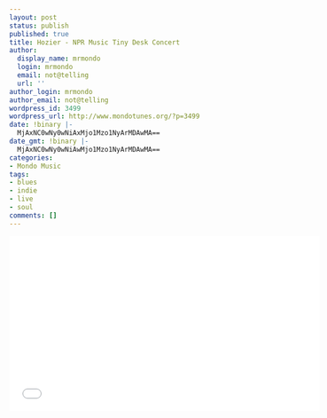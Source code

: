 ```yaml
---
layout: post
status: publish
published: true
title: Hozier - NPR Music Tiny Desk Concert
author:
  display_name: mrmondo
  login: mrmondo
  email: not@telling
  url: ''
author_login: mrmondo
author_email: not@telling
wordpress_id: 3499
wordpress_url: http://www.mondotunes.org/?p=3499
date: !binary |-
  MjAxNC0wNy0wNiAxMjo1Mzo1NyArMDAwMA==
date_gmt: !binary |-
  MjAxNC0wNy0wNiAwMjo1Mzo1NyArMDAwMA==
categories:
- Mondo Music
tags:
- blues
- indie
- live
- soul
comments: []
---
```

<iframe width="560" height="315" src="//www.youtube.com/embed/oLgZo6Qi3Uo" frameborder="0"> </iframe>
